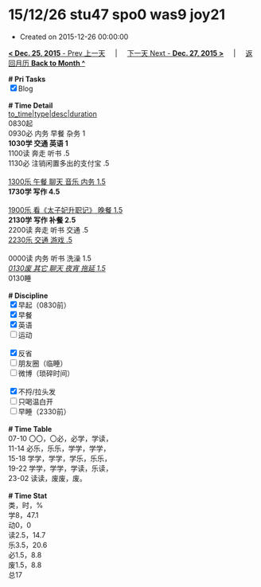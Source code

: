 # 15/12/26 stu47 spo0 was9 joy21

- Created on 2015-12-26 00:00:00

[**< Dec. 25, 2015** - Prev 上一天](_archived/lifelogs/2015/12/d25.md) &nbsp; &nbsp; | &nbsp; &nbsp; [下一天 Next - **Dec. 27, 2015 >**](_archived/lifelogs/2015/12/d27.md) &nbsp; &nbsp; |  &nbsp; &nbsp; [返回月历 **Back to Month ^**](_archived/lifelogs/2015/12/index.md)
<br/><div><b># Pri Tasks</b></div><div><input checked="true" type="checkbox"/>Blog</div><div><br/></div><div><b># Time Detail</b></div><div><u>to_time|type|desc|duration</u></div><div>0830起</div><div>0930必 内务 早餐 杂务 1</div><div><b>1030学 交通 英语 1</b></div><div>1100读 奔走 听书 .5</div><div>1130必 注销闲置多出的支付宝 .5</div><div><br/></div><div><u>1300乐 午餐 聊天 音乐 内务 1.5</u></div><div><b>1730学 写作 4.5</b></div><div><br/></div><div><u>1900乐 看《太子妃升职记》 晚餐 1.5</u></div><div><b>2130学 写作 补餐 2.5</b></div><div>2200读 奔走 听书 交通 .5</div><div><u>2230乐 交通 游戏 .5</u></div><div><br/></div><div>0000读 内务 听书 洗澡 1.5</div><div><u><i>0130废 其它 聊天 夜宵 拖延 1.5</i></u></div><div>0130睡</div><div><br/></div><div><b># Discipline</b></div><div><input checked="true" type="checkbox"/>早起（0830前）</div><div><input checked="true" type="checkbox"/>早餐</div><div><input checked="true" type="checkbox"/>英语</div><div><input type="checkbox"/>运动</div><div><br/></div><div><input checked="true" type="checkbox"/>反省</div><div><input type="checkbox"/>朋友圈（临睡）</div><div><input type="checkbox"/>微博（琐碎时间）</div><div><br/></div><div><input checked="true" type="checkbox"/>不捋/拉头发</div><div><input type="checkbox"/>只喝温白开</div><div><input type="checkbox"/>早睡（2330前）</div><div><br/></div><div><b># Time Table</b></div><div>07-10 〇〇，〇必，必学，学读，</div><div>11-14 必乐，乐乐，学学，学学，</div><div>15-18 学学，学学，学乐，乐乐，</div><div>19-22 学学，学学，学读，乐读，</div><div>23-02 读读，废废，废。</div><div><br/></div><div><b># Time Stat</b></div><div>类，时，%</div><div>学8，47.1</div><div>动0，0</div><div>读2.5，14.7</div><div>乐3.5，20.6</div><div>必1.5，8.8</div><div>废1.5，8.8</div><div>总17</div>
